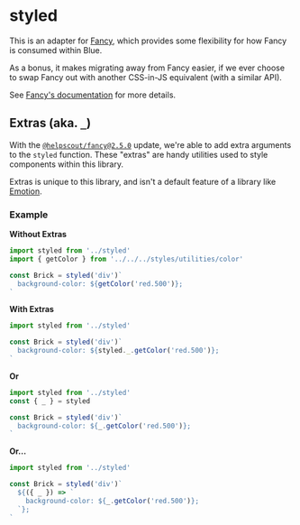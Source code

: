 # styled

This is an adapter for [Fancy](https://github.com/helpscout/fancy), which provides some flexibility for how Fancy is consumed within Blue.

As a bonus, it makes migrating away from Fancy easier, if we ever choose to swap Fancy out with another CSS-in-JS equivalent (with a similar API).

See [Fancy's documentation](https://github.com/helpscout/fancy) for more details.

## Extras (aka. `_`)

With the [`@helpscout/fancy@2.5.0`](https://github.com/helpscout/fancy/releases/tag/v2.5.0) update, we're able to add extra arguments to the `styled` function. These "extras" are handy utilities used to style components within this library.

Extras is unique to this library, and isn't a default feature of a library like [Emotion](https://emotion.sh/docs/introduction).

### Example

**Without Extras**

```jsx
import styled from '../styled'
import { getColor } from '../../../styles/utilities/color'

const Brick = styled('div')`
  background-color: ${getColor('red.500')};
`
```

**With Extras**

```jsx
import styled from '../styled'

const Brick = styled('div')`
  background-color: ${styled._.getColor('red.500')};
`
```

**Or**

```jsx
import styled from '../styled'
const { _ } = styled

const Brick = styled('div')`
  background-color: ${_.getColor('red.500')};
`
```

**Or...**

```jsx
import styled from '../styled'

const Brick = styled('div')`
  ${({ _ }) => `
    background-color: ${_.getColor('red.500')};
  `};
`
```
